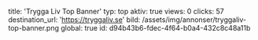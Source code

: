 title: 'Trygga Liv Top Banner'
typ: top
aktiv: true
views: 0
clicks: 57
destination_url: 'https://tryggaliv.se'
bild: /assets/img/annonser/tryggaliv-top-banner.png
global: true
id: d94b43b6-fdec-4f64-b0a4-432c8c48a11b
